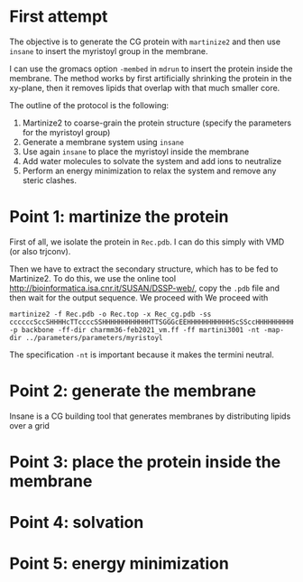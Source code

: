 
# First attempt

The objective is to generate the CG protein with `martinize2` and then use `insane` to insert the myristoyl group in the membrane. 

I can use the gromacs option `-membed` in `mdrun` to insert the protein inside the membrane. The method works by first artificially shrinking the protein in the xy-plane, then it removes lipids that overlap with that much smaller core. 

The outline of the protocol is the following:
1. Martinize2 to coarse-grain the protein structure (specify the parameters for the myristoyl group)
2. Generate a membrane system using `insane`
3. Use again `insane` to place the myristoyl inside the membrane
4. Add water molecules to solvate the system and add ions to neutralize
5. Perform an energy minimization to relax the system and remove any steric clashes.



# Point 1: martinize the protein
First of all, we isolate the protein in `Rec.pdb`. I can do this simply with VMD (or also trjconv). 

Then we have to extract the secondary structure, which has to be fed to Martinize2. To do this, we use the online tool http://bioinformatica.isa.cnr.it/SUSAN/DSSP-web/, copy the `.pdb` file and then wait for the output sequence. We proceed with We proceed with 
```
martinize2 -f Rec.pdb -o Rec.top -x Rec_cg.pdb -ss ccccccSccSHHHHcTTccccSSHHHHHHHHHHHHTTSGGGcEEHHHHHHHHHHHScSSccHHHHHHHHHHHcSScSSEEcHHHHHHHHHHHSccSSSccHHHHHHHHcSScSSEEcHHHHHHHHHHHHHHScHHHHHHScSTTTSHHHHHHHHHHHTTccTTccEEHHHHHHHHHHcHHHHHHTcccHHHHHHHHHHccc -p backbone -ff-dir charmm36-feb2021_vm.ff -ff martini3001 -nt -map-dir ../parameters/parameters/myristoyl
```
The specification `-nt` is important because it makes the termini neutral. 

# Point 2: generate the membrane 
Insane is a CG building tool that generates membranes by distributing lipids over a grid

# Point 3: place the protein inside the membrane

# Point 4: solvation

# Point 5: energy minimization

